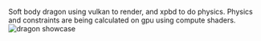 Soft body dragon using vulkan to render, and xpbd to do physics. 
Physics and constraints are being calculated on gpu using compute shaders.
![dragon showcase](./img/dragon.gif)